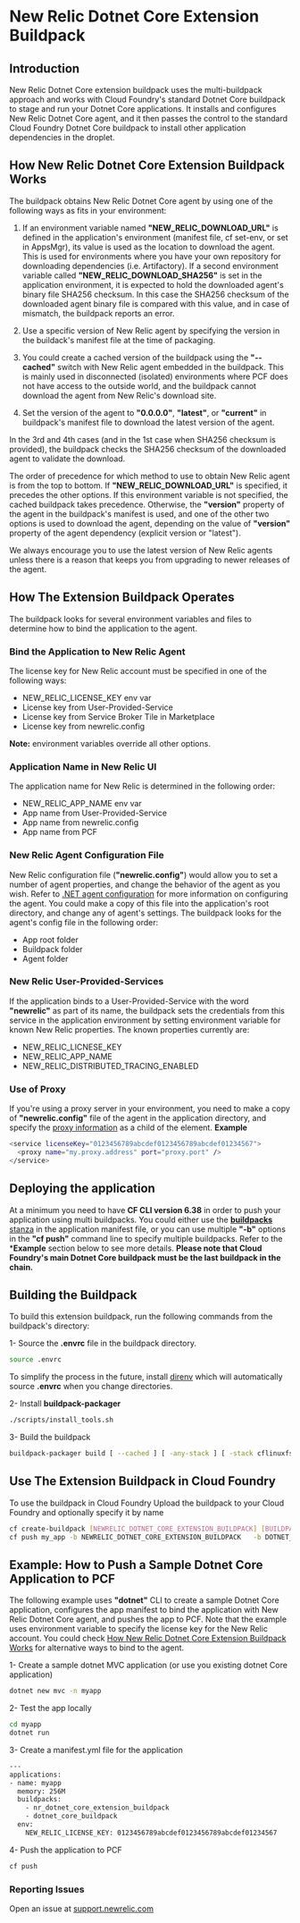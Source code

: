 
# New Relic Dotnet Core Extension Buildpack

## Introduction
New Relic Dotnet Core extension buildpack uses the multi-buildpack approach and works with Cloud Foundry's standard Dotnet Core buildpack to stage and run your Dotnet Core applications. It installs and configures New Relic Dotnet Core agent, and it then passes the control to the standard Cloud Foundry Dotnet Core buildpack to install other application dependencies in the droplet.

 


## How New Relic Dotnet Core Extension Buildpack Works
The buildpack obtains New Relic Dotnet Core agent by using one of the following ways as fits in your environment:

1. If an environment variable named **"NEW_RELIC_DOWNLOAD_URL"** is defined in the application's environment (manifest file, cf set-env, or set in AppsMgr), its value is used as the location to download the agent. This is used for environments where you have your own repository for downloading dependencies (i.e. Artifactory). If a second environment variable called **"NEW_RELIC_DOWNLOAD_SHA256"** is set in the application environment, it is expected to hold the downloaded agent's binary file SHA256 checksum. In this case the SHA256 checksum of the downloaded agent binary file is compared with this value, and in case of mismatch, the buildpack reports an error.

1. Use a specific version of New Relic agent by specifying the version in the buildack's manifest file at the time of packaging.

1. You could create a cached version of the buildpack using the **"--cached"** switch with New Relic agent embedded in the buildpack. This is mainly used in disconnected (isolated) environments where PCF does not have access to the outside world, and the buildpack cannot download the agent from New Relic's download site.

1. Set the version of the agent to **"0.0.0.0"**, **"latest"**, or **"current"** in buildpack's manifest file to download the latest version of the agent.

In the 3rd and 4th cases (and in the 1st case when SHA256 checksum is provided), the buildpack checks the SHA256 checksum of the downloaded agent to validate the download.

The order of precedence for which method to use to obtain New Relic agent is from the top to bottom. If **"NEW_RELIC_DOWNLOAD_URL"** is specified, it precedes the other options. If this environment variable is not specified, the cached buildpack takes precedence. Otherwise, the **"version"** property of the agent in the buildpack's manifest is used, and one of the other two options is used to download the agent, depending on the value of **"version"** property of the agent dependency (explicit version or "latest").

We always encourage you to use the latest version of New Relic agents unless there is a reason that keeps you from upgrading to newer releases of the agent.


## How The Extension Buildpack Operates
The buildpack looks for several environment variables and files to determine how to bind the application to the agent.


### Bind the Application to New Relic Agent
The license key for New Relic account must be specified in one of the following ways:
* NEW_RELIC_LICENSE_KEY env var
* License key from User-Provided-Service
* License key from Service Broker Tile in Marketplace
* License key from newrelic.config

**Note:** environment variables override all other options.


### Application Name in New Relic UI
The application name for New Relic is determined in the following order:
* NEW_RELIC_APP_NAME env var
* App name from User-Provided-Service
* App name from newrelic.config
* App name from PCF


### New Relic Agent Configuration File
New Relic configuration file (**"newrelic.config"**) would allow you to set a number of agent properties, and change the behavior of the agent as you wish. Refer to [.NET agent configuration][a] for more information on configuring the agent. You could make a copy of this file into the application's root directory, and change any of agent's settings. The buildpack looks for the agent's config file in the following order:
* App root folder
* Buildpack folder
* Agent folder


### New Relic User-Provided-Services
If the application binds to a User-Provided-Service with the word **"newrelic"** as part of its name, the buildpack sets the credentials from this service in the application environment by setting environment variable for known New Relic properties. The known properties currently are:
* NEW_RELIC_LICNESE_KEY
* NEW_RELIC_APP_NAME
* NEW_RELIC_DISTRIBUTED_TRACING_ENABLED


### Use of Proxy
If you're using a proxy server in your environment, you need to make a copy of **"newrelic.config"** file of the agent in the application directory, and specify the [proxy information][b] as a child of the **<service>** element. 
**Example**
```bash
<service licenseKey="0123456789abcdef0123456789abcdef01234567"> 
  <proxy name="my.proxy.address" port="proxy.port" />
</service>
```


## Deploying the application
At a minimum you need to have **CF CLI version 6.38** in order to push your application using multi buildpacks. You could either use the [**buildpacks** stanza][c] in the application manifest file, or you can use multiple **"-b"** options in the **"cf push"** command line to specify multiple buildpacks. Refer to the ***Example** section below to see more details. **Please note that Cloud Foundry's main Dotnet Core buildpack must be the last buildpack in the chain.**


## Building the Buildpack
To build this extension buildpack, run the following commands from the buildpack's directory:

1- Source the **.envrc** file in the buildpack directory.
```bash
source .envrc
```
To simplify the process in the future, install [direnv][d] which will automatically source **.envrc** when you change directories.

2- Install **buildpack-packager**
```bash
./scripts/install_tools.sh
```

3- Build the buildpack
```bash
buildpack-packager build [ --cached ] [ -any-stack ] [ -stack cflinuxfs2 | cflinuxfs3 ]
```

## Use The Extension Buildpack in Cloud Foundry
To use the buildpack in Cloud Foundry
Upload the buildpack to your Cloud Foundry and optionally specify it by name

```bash
cf create-buildpack [NEWRELIC_DOTNET_CORE_EXTENSION_BUILDPACK] [BUILDPACK_ZIP_FILE_PATH] 99
cf push my_app -b NEWRELIC_DOTNET_CORE_EXTENSION_BUILDPACK   -b DOTNET_CORE_BUILDPACK
```

## Example: How to Push a Sample Dotnet Core Application to PCF
The following example uses **"dotnet"** CLI to create a sample Dotnet Core application, configures the app manifest to bind the application with New Relic Dotnet Core agent, and pushes the app to PCF. Note that the example uses environment variable to specify the license key for the New Relic account. You could check [How New Relic Dotnet Core Extension Buildpack Works](#how-new-relic-dotnet-core-extension-buildpack-works) for alternative ways to bind to the agent.

1- Create a sample dotnet MVC application (or use you existing dotnet Core application)
```bash
dotnet new mvc -n myapp
```

2- Test the app locally
```bash
cd myapp
dotnet run
```

3- Create a manifest.yml file for the application
```bash
---
applications:
- name: myapp
  memory: 256M
  buildpacks:
    - nr_dotnet_core_extension_buildpack
    - dotnet_core_buildpack
  env:
    NEW_RELIC_LICENSE_KEY: 0123456789abcdef0123456789abcdef01234567

```

4- Push the application to PCF
```bash
cf push
```







### Reporting Issues
Open an issue at [support.newrelic.com](https://support.newrelic.com/)



[a]: https://docs.newrelic.com/docs/agents/net-agent/configuration/net-agent-configuration
[b]: https://docs.newrelic.com/docs/agents/net-agent/configuration/net-agent-configuration#proxy
[c]: https://docs.cloudfoundry.org/devguide/deploy-apps/manifest.html#buildpack
[d]: https://direnv.net/
